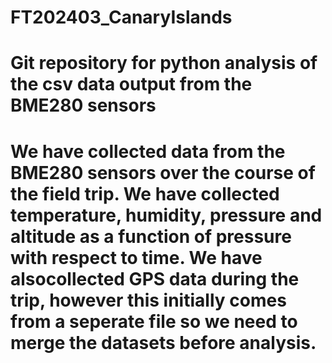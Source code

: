 # FT202403_CanaryIslands

# Git repository for python analysis of the csv data output from the BME280 sensors

# We have collected data from the BME280 sensors over the course of the field trip. We have collected temperature, humidity, pressure and altitude as a function of pressure with respect to time. We have alsocollected GPS data during the trip, however this initially comes from a seperate file so we need to merge the datasets before analysis.
